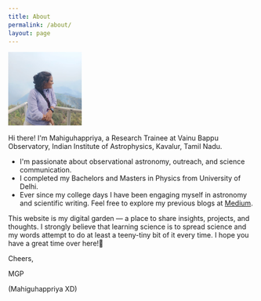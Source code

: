 ```yaml
---
title: About
permalink: /about/
layout: page
---
```

<p>
  <img src="/assets/avatar.jpg" alt="Me, casually posing on the catwalk of Asia's largest telescope (DOT, ARIES, Devasthal)." width="150"/>
</p>



Hi there! I'm Mahiguhappriya, a Research Trainee at Vainu Bappu Observatory, Indian Institute of Astrophysics, Kavalur, Tamil Nadu.  

 - I'm passionate about observational astronomy, outreach, and science communication.
 - I completed my Bachelors and Masters in Physics from University of Delhi.
 - Ever since my college days I have been engaging myself in astronomy and scientific writing. Feel free to explore my previous blogs at [Medium](https://medium.com/@m-prakash02).

This website is my digital garden — a place to share insights, projects, and thoughts. I strongly believe that learning science is to spread science and my words attempt to do at least a teeny-tiny bit of it every time. I hope you have a great time over here!🌌

Cheers,

MGP

(Mahiguhappriya XD)
